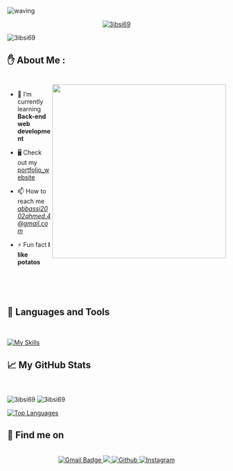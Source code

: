 ![waving](https://capsule-render.vercel.app/api?type=waving&height=90&color=gradient)
 <p align="center">
<a href="https://github.com/3ibsi69">
    <img src="https://readme-typing-svg.herokuapp.com/?font=Caveat&size=36&color=157DEC&center=true&vCenter=true&lines=Hey+👋+there%2C+I%27m+Ahmed;Web+Developer+💻;from+Tunisia" alt="3ibsi69" /></a>
<p/>



<p align="left"> <img src="https://komarev.com/ghpvc/?username=3ibsi69&label=Profile%20views&color=0e75b6&style=flat" alt="3ibsi69" /> </p>

 ## ✋ About Me :
<br/>
  <img align="right" src="https://media2.giphy.com/media/Dh5q0sShxgp13DwrvG/giphy.gif?cid=ecf05e47u4zjm58gv80eg8k2gk67b4an7ncgoov8itk1vha5&ep=v1_gifs_search&rid=giphy.gif&ct=g" alt=""  width="400px"/>

- 🌱 I’m currently learning **Back-end web development**

- 🖥 Check out my  <a href="https://portfolio-abbassi.netlify.app/" target="_blank"> portfolio_website </a>

- 📫 How to reach me *abbassi2002ahmed.4@gmail.com*

- ⚡ Fun fact **I like potatos**

<br/>
<br/>
<br/>


## 🚀 Languages and Tools
<br/>

<p align="left">
  <a href="https://skills.thijs.gg" align="center">
    <img src="https://skills.thijs.gg/icons?i=js,html,css,bash,photoshop,php,postman,react,sass,tailwindcss,express,git,linux,mongodb,nodejs,mysql" alt="My Skills">
  </a>
</p>
</div>



## :chart_with_upwards_trend: My GitHub Stats
<br/>
<p><img align="center" src="https://github-readme-streak-stats.herokuapp.com/?user=3ibsi69&theme=dark" alt="3ibsi69" /> <img align="center" src="https://github-readme-stats.vercel.app/api?username=3ibsi69&show_icons=true&theme=dark&locale=en" alt="3ibsi69" /></p>

<a href="https://github.com/3ibsi69" align="left">
      <img src="https://github-readme-stats.vercel.app/api/top-langs/?username=3ibsi69&langs_count=10&title_color=fa0000&text_color=ffffff&icon_color=0891b2&bg_color=1c1917&hide_border=true&locale=en&custom_title=Top%20%Languages" alt="Top Languages" />
   </a>

## :mag_right: Find me on
<br/>
<div align="center">
<a href="mailto:abbassi2002ahmed.4@gmail.com" target="_blank">
   <img src="https://img.shields.io/badge/Gmail-D14836?style=for-the-badge&logo=gmail&logoColor=white" alt="Gmail Badge"/>
</a>
<a href="https://linkedin.com/in/ahmed-abbassi-" target="_blank">
   <img src="https://img.shields.io/badge/LinkedIn-0077B5?style=for-the-badge&logo=linkedin&logoColor=white"/>
</a>
  
<a href="https://twitter.com/3ibsi_69" target="_blank">
   <img alt="Github" src="https://img.shields.io/badge/twitter-%231DA1F2.svg?&style=for-the-badge&logo=twitter&logoColor=white" />
</a>

 
<a href="https://instagram.com/abbassiahmed69" target="_blank">
<img alt="Instagram" src="https://img.shields.io/badge/instagram-%23E4405F.svg?&style=for-the-badge&logo=instagram&logoColor=white" />
</a>
 
</div>


